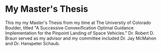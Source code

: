 # My Master's Thesis
This my my Master's Thesis from my time at The Universtiy of Colorado Boulder, titled "A Successive Convexification Optimal Guidance
Implementation for the Pinpoint Landing of Space Vehicles." Dr. Robert D. Braun served as my advisor and my committee included Dr. Jay McMahon and Dr. Hanspeter Schaub.  
